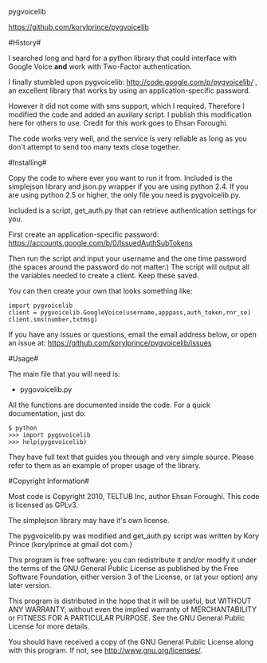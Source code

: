 pygvoicelib

https://github.com/korylprince/pygvoicelib

#History#

I searched long and hard for a python library that could interface with Google Voice **and** work with Two-Factor authentication.

I finally stumbled upon pygvoicelib: http://code.google.com/p/pygvoicelib/ , an excellent library that works by using an application-specific password.

However it did not come with sms support, which I required. Therefore I modified the code and added an auxilary script. I publish this modification here for others to use. Credit for this work goes to Ehsan Foroughi.

The code works very well, and the service is very reliable as long as you don't attempt to send too many texts close together.

#Installing#

Copy the code to where ever you want to run it from. Included is the simplejson library and json.py wrapper if you are using python 2.4. If you are using python 2.5 or higher, the only file you need is pygvoicelib.py.

Included is a script, get\_auth.py that can retrieve authentication settings for you.

First create an application-specific password: https://accounts.google.com/b/0/IssuedAuthSubTokens

Then run the script and input your username and the one time password (the spaces around the password do not matter.)
The script will output all the variables needed to create a client. Keep these saved.

You can then create your own that looks something like:

    import pygvoicelib
    client = pygvoicelib.GoogleVoice(username,apppass,auth_token,rnr_se)
    client.sms(number,txtmsg)


If you have any issues or questions, email the email address below, or open an issue at:
https://github.com/korylprince/pygvoicelib/issues

#Usage#

The main file that you will need is:
* pygovoicelib.py

All the functions are documented inside the code. For a quick documentation, just do:

    $ python
    >>> import pygovoicelib
    >>> help(pygovoicelib)

They have full text that guides you through and very simple source. Please refer to them as an example of proper usage of the library.

#Copyright Information#

Most code is Copyright 2010, TELTUB Inc, author Ehsan Foroughi. This code is licensed as GPLv3.

The simplejson library may have it's own license.

The pygvoicelib.py was modified and get\_auth.py script was written by Kory Prince (korylprince at gmail dot com.)

This program is free software: you can redistribute it and/or modify
it under the terms of the GNU General Public License as published by
the Free Software Foundation, either version 3 of the License, or
(at your option) any later version.

This program is distributed in the hope that it will be useful,
but WITHOUT ANY WARRANTY; without even the implied warranty of
MERCHANTABILITY or FITNESS FOR A PARTICULAR PURPOSE.  See the
GNU General Public License for more details.

You should have received a copy of the GNU General Public License
along with this program.  If not, see <http://www.gnu.org/licenses/>.
